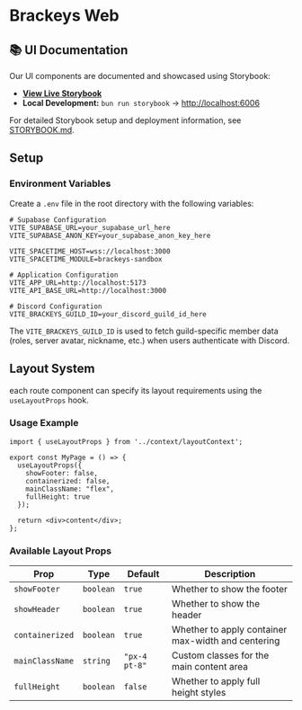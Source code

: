 # Brackeys Web

## 📚 UI Documentation

Our UI components are documented and showcased using Storybook:

- **[View Live Storybook](https://brackeyscommunity.github.io/brackeys.community/)**
- **Local Development:** `bun run storybook` → [http://localhost:6006](http://localhost:6006)

For detailed Storybook setup and deployment information, see [STORYBOOK.md](./STORYBOOK.md).

## Setup

### Environment Variables

Create a `.env` file in the root directory with the following variables:

```env
# Supabase Configuration
VITE_SUPABASE_URL=your_supabase_url_here
VITE_SUPABASE_ANON_KEY=your_supabase_anon_key_here

VITE_SPACETIME_HOST=wss://localhost:3000
VITE_SPACETIME_MODULE=brackeys-sandbox

# Application Configuration
VITE_APP_URL=http://localhost:5173
VITE_API_BASE_URL=http://localhost:3000

# Discord Configuration
VITE_BRACKEYS_GUILD_ID=your_discord_guild_id_here
```

The `VITE_BRACKEYS_GUILD_ID` is used to fetch guild-specific member data (roles, server avatar, nickname, etc.) when users authenticate with Discord.

## Layout System

each route component can specify its layout requirements using the `useLayoutProps` hook.

### Usage Example

```tsx
import { useLayoutProps } from '../context/layoutContext';

export const MyPage = () => {
  useLayoutProps({
    showFooter: false,
    containerized: false,
    mainClassName: "flex",
    fullHeight: true
  });

  return <div>content</div>;
};
```

### Available Layout Props

| Prop | Type | Default | Description |
|------|------|---------|-------------|
| `showFooter` | `boolean` | `true` | Whether to show the footer |
| `showHeader` | `boolean` | `true` | Whether to show the header |
| `containerized` | `boolean` | `true` | Whether to apply container max-width and centering |
| `mainClassName` | `string` | `"px-4 pt-8"` | Custom classes for the main content area |
| `fullHeight` | `boolean` | `false` | Whether to apply full height styles |
